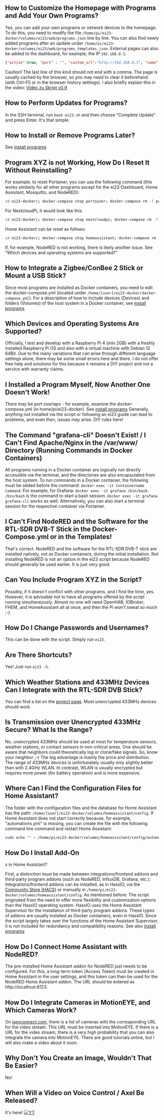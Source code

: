## How to Customize the Homepage with Programs and Add Your Own Programs?

Yes, you can add your own programs or network devices to the homepage. To do this, you need to modify the file `/home/pi/ei23-docker/volumes/ei23/web/programs.json` line by line. You can also find newly added programs after an update under `/home/pi/ei23-docker/volumes/ei23/web/programs_templates.json`. External pages can also be added to the dashboard, for example, the IP `192.168.0.1`:

```json
{"active":true, "port" : "", "custom_url":"http://192.168.0.1", "name": "Router", "title": "Router", "img":"img/router.png"}
```

Caution! The last line of this kind should not end with a comma. The page is usually cached by the browser, so you may need to clear it beforehand (with Ctrl-F5 or in the browser history settings). I also briefly explain this in the video: [Video zu Skript v0.9](https://www.youtube.com/watch?v=pKUv_rXONas&t=140s)

## How to Perform Updates for Programs?

In the SSH terminal, run `bash ei23.sh` and then choose "Complete Update" and press Enter. It's that simple.

## How to Install or Remove Programs Later?

See [install programs](docker-compose.md)

## Program XYZ is not Working, How Do I Reset It Without Reinstalling?

For example, to reset Portainer, you can use the following command (this works similarly for all other programs except for the ei23-Dashboard, Home Assistant, Mosquitto, and NodeRED):

```bash
cd ei23-docker/; docker-compose stop portainer; docker-compose rm -f portainer; sudo rm -r volumes/portainer/; docker-compose up -d
```

For NextcloudPi, it would look like this:

```bash
cd ei23-docker/; docker-compose stop nextcloudpi; docker-compose rm -f nextcloudpi; sudo rm -r volumes/nextcloudpi/; docker-compose up -d
```

Home Assistant can be reset as follows:

```bash
cd ei23-docker/; docker-compose stop homeassistant; docker-compose rm -f homeassistant; sudo rm -r volumes/homeassistant/config/.storage; sudo rm -r volumes/homeassistant/config/.cloud; sudo rm -r volumes/homeassistant/config/deps; sudo rm -r volumes/homeassistant/config/.storage; sudo rm -r volumes/homeassistant/config/tts; sudo rm volumes/homeassistant/config/home-assistant_v2.db; docker-compose up -d
```

If, for example, NodeRED is not working, there is likely another issue. See "Which devices and operating systems are supported?"

## How to Integrate a Zigbee/ConBee 2 Stick or Mount a USB Stick?

Since most programs are installed as Docker containers, you need to edit the docker-compose.yml (located under `/home/[user]/ei23-docker/docker-compose.yml`). For a description of how to include devices (Devices) and folders (Volumes) of the host system in a Docker container, see [install programs](docker-compose.md)

## Which Devices and Operating Systems Are Supported?

Officially, I test and develop with a Raspberry Pi 4 (min 2GB) with a freshly installed Raspberry Pi OS and also with a virtual machine with Debian 12 64Bit. Due to the many variations that can arise through different language settings alone, there may be some small errors here and there. I do not offer free help and solutions for this because it remains a DIY project and not a service with warranty claims.

## I Installed a Program Myself, Now Another One Doesn't Work!

There may be port overlaps - for example, examine the docker-compose.yml (in home/pi/ei23-docker). See [install programs](docker-compose.md) Generally, anything not installed via the script or following an ei23 guide can lead to problems, and even then, issues may arise. DIY rules here!

## The Command "grafana-cli" Doesn't Exist! / I Can't Find Apache/Nginx in the /var/www/ Directory (Running Commands in Docker Containers)

All programs running in a Docker container are logically not directly accessible via the terminal, and the directories are also encapsulated from the host system. To run commands in a Docker container, the following must be added before the command: `docker exec -it Containername Command`. For example, for Grafana: `docker exec -it grafana /bin/bash`. `/bin/bash` is the command to start a bash session. `docker exec -it grafana grafana-cli` works as well. Alternatively, you can also start a terminal session for the respective container via Portainer.

## I Can't Find NodeRED and the Software for the RTL-SDR DVB-T Stick in the Docker-Compose.yml or in the Templates!

That's correct. NodeRED and the software for the RTL-SDR DVB-T stick are installed natively, not as Docker containers, during the initial installation. Not installing NodeRED is not an option in the ei23 script because NodeRED should generally be used earlier. It is just very good.

## Can You Include Program XYZ in the Script?

Possibly, if it doesn't conflict with other programs, and I find the time, yes. However, it is advisable not to have all programs offered by the script running simultaneously. Almost no one will need OpenHAB, IOBroker, FHEM, and HomeAssistant all at once, and then the Pi won't sweat so much ;-)

## How Do I Change Passwords and Usernames?

This can be done with the script. Simply run `ei23`.

## Are There Shortcuts?

Yes! Just run `ei23 -h`.

## Which Weather Stations and 433MHz Devices Can I Integrate with the RTL-SDR DVB Stick?

You can find a list on the [project page](https://github.com/merbanan/rtl_433). Most unencrypted 433MHz devices should work.

## Is Transmission over Unencrypted 433MHz Secure? What Is the Range?

No, unencrypted 433MHz should be used at most for temperature sensors, weather stations, or contact sensors in non-critical areas. One should be aware that neighbors could theoretically log or clone/fake signals. So, know your neighbor ;-) The big advantage is mainly the price and distribution. The range of 433MHz devices is unfortunately usually only slightly better than with 2.4GHz WLAN. In contrast, WLAN is usually encrypted but requires more power (for battery operation) and is more expensive.

## Where Can I Find the Configuration Files for Home Assistant?

The folder with the configuration files and the database for Home Assistant has the path: `/home/[user]/ei23-docker/volumes/homeassistant/config`. If Home Assistant does not start correctly because, for example, "automations.yml" is missing, you can create the file with the following command line command and restart Home Assistant:

```bash
sudo echo "" > /home/pi/ei23-docker/volumes/homeassistant/config/automations.yml; cd ei23-docker/; docker-compose restart homeassistant; cd ~
```

## How Do I Install Add-On

s in Home Assistant?

First, a distinction must be made between integrations/frontend addons and third-party program addons (such as NodeRED, InfluxDB, Grafana, etc.): Integrations/frontend addons can be installed, as in HassIO, via the [Community Store (HACS)](https://hacs.xyz/) or manually in `/home/pi/ei23-docker/volumes/homeassistant/config`. As mentioned before: The script originated from the need to offer more flexibility and customization options than the HassIO operating system. HassIO uses the Home Assistant Supervisor for the installation of third-party program addons. These types of addons are usually installed as Docker containers, even in HassIO. Since the script largely takes over the functions of the Home Assistant Supervisor, it is not included for redundancy and compatibility reasons. See also [install programs](docker-compose.md)

## How Do I Connect Home Assistant with NodeRED?

The pre-installed Home Assistant addon for NodeRED just needs to be configured. For this, a long-term token (Access Token) must be created in Home Assistant in the user settings, and this token can then be used for the NodeRED Home Assistant addon. The URL should be entered as http://localhost:8123.

## How Do I Integrate Cameras in MotionEYE, and Which Cameras Work?

On [ispyconnect.com](https://www.ispyconnect.com/sources.aspx), there is a list of cameras with the corresponding URL for the video stream. This URL must be inserted into MotionEYE. If there is a URL for the video stream, there is a very high probability that you can also integrate the camera into MotionEYE. There are good tutorials online, but I will also make a video about it soon.

## Why Don't You Create an Image, Wouldn't That Be Easier?

No!

## When Will a Video on Voice Control / Axel Be Released?

It's here! [![YT](https://ei23.de/bilder/YTthumbs/xYB2sl9Sav8.webp)](https://www.youtube.com/watch?v=xYB2sl9Sav8)